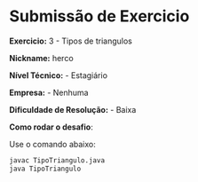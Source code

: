 # Submissão de Exercicio

**Exercicio:** 3 - Tipos de triangulos

**Nickname:** herco

**Nível Técnico:** - Estagiário

**Empresa:** - Nenhuma

**Dificuldade de Resolução:** - Baixa

**Como rodar o desafio**: 

Use o comando abaixo: 
```bash
javac TipoTriangulo.java
java TipoTriangulo
```
